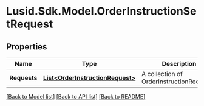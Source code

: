 
# Lusid.Sdk.Model.OrderInstructionSetRequest

## Properties

Name | Type | Description | Notes
------------ | ------------- | ------------- | -------------
**Requests** | [**List&lt;OrderInstructionRequest&gt;**](OrderInstructionRequest.md) | A collection of OrderInstructionRequests. | [optional] 

[[Back to Model list]](../README.md#documentation-for-models)
[[Back to API list]](../README.md#documentation-for-api-endpoints)
[[Back to README]](../README.md)

